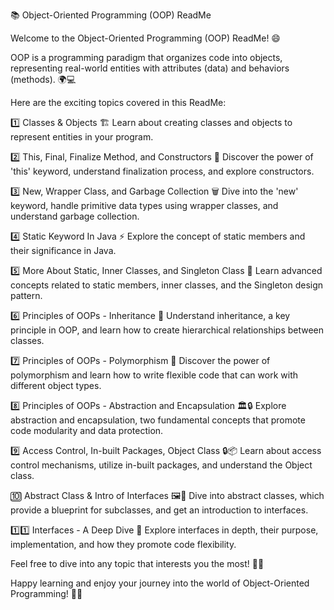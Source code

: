 📚 Object-Oriented Programming (OOP) ReadMe

Welcome to the Object-Oriented Programming (OOP) ReadMe! 😄

OOP is a programming paradigm that organizes code into objects, representing real-world entities with attributes (data) and behaviors (methods). 🌍💻

Here are the exciting topics covered in this ReadMe:

1️⃣ Classes & Objects 🏗️
   Learn about creating classes and objects to represent entities in your program.

2️⃣ This, Final, Finalize Method, and Constructors 🤝
   Discover the power of 'this' keyword, understand finalization process, and explore constructors.

3️⃣ New, Wrapper Class, and Garbage Collection 🗑️
   Dive into the 'new' keyword, handle primitive data types using wrapper classes, and understand garbage collection.

4️⃣ Static Keyword In Java ⚡
   Explore the concept of static members and their significance in Java.

5️⃣ More About Static, Inner Classes, and Singleton Class 🏢
   Learn advanced concepts related to static members, inner classes, and the Singleton design pattern.

6️⃣ Principles of OOPs - Inheritance 🔄
   Understand inheritance, a key principle in OOP, and learn how to create hierarchical relationships between classes.

7️⃣ Principles of OOPs - Polymorphism 🦜
   Discover the power of polymorphism and learn how to write flexible code that can work with different object types.

8️⃣ Principles of OOPs - Abstraction and Encapsulation 🏛️🔒
   Explore abstraction and encapsulation, two fundamental concepts that promote code modularity and data protection.

9️⃣ Access Control, In-built Packages, Object Class 🔒📦
   Learn about access control mechanisms, utilize in-built packages, and understand the Object class.

🔟 Abstract Class & Intro of Interfaces 🖼️🔗
   Dive into abstract classes, which provide a blueprint for subclasses, and get an introduction to interfaces.

1️⃣1️⃣ Interfaces - A Deep Dive 🌊
   Explore interfaces in depth, their purpose, implementation, and how they promote code flexibility.

Feel free to dive into any topic that interests you the most! 🏊‍♂️

Happy learning and enjoy your journey into the world of Object-Oriented Programming! 🚀🔥
